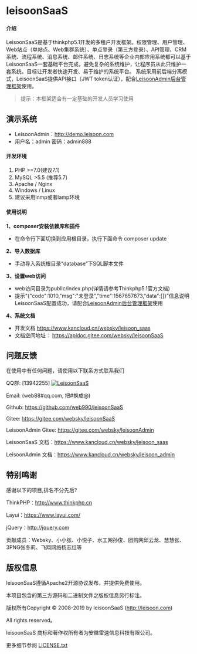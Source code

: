 # leisoonSaaS

#### 介绍
LeisoonSaaS是基于thinkphp5.1开发的多租户开发框架。权限管理、用户管理、Web站点（单站点、Web集群系统）、单点登录（第三方登录）、API管理、CRM系统、流程系统、消息系统、邮件系统、日志系统等企业内部应用系统都可以基于LeisoonSaaS一套基础平台完成，避免复杂的系统维护，让程序员从此只维护一套系统。目标让开发者快速开发、易于维护的系统平台。
    系统采用前后端分离模式，LeisoonSaaS提供API接口（JWT token认证），配合[LeisoonAdmin后台管理框架](https://gitee.com/websky/leisoonAdmin)使用。
    
> 提示：本框架适合有一定基础的开发人员学习使用

## 演示系统
- LeisoonAdmin：<a target="_blank" href="http://demo.leisoon.com">http://demo.leisoon.com</a>
- 用户名：admin 密码：admin888

#### 开发环境
1. PHP >=7.0(建议7.1)
2. MySQL >5.5 (推荐5.7)
3. Apache / Nginx
4. Windows / Linux
5. 建议采用lnmp或者lamp环境

#### 使用说明

**1、composer安装依赖库和插件**
- 在命令行下面切换到应用根目录，执行下面命令 composer update

**2、导入数据库**

- 手动导入系统根目录“database”下SQL脚本文件

**3、设置web访问**

- web访问目录为public/index.php(详情请参考Thinkphp5.1官方文档)
- 提示“{"code":1010,"msg":"未登录","time":1567657873,"data":[]}”信息说明LeisoonSaaS配置成功，请配合<a href="https://gitee.com/websky/leisoonAdmin">LeisoonAdmin后台管理框架</a>使用

**4、系统文档**  
 - 开发文档 https://www.kancloud.cn/websky/leisoon_saas 
 - 文档空间地址： https://apidoc.gitee.com/websky/leisoonSaaS



## **问题反馈**

在使用中有任何问题，请使用以下联系方式联系我们

QQ群: [13942255]
<a target="_blank" href="//shang.qq.com/wpa/qunwpa?idkey=8bfa7fce0390385f5092ed071efc475ca91618beb969c4e76b58665dcbfc7ea1"><img border="0" src="//pub.idqqimg.com/wpa/images/group.png" alt="LeisoonSaaS" title="LeisoonSaaS"></a>

Email: (web88#qq.com, 把#换成@)

Github: https://github.com/web990/leisoonSaaS

Gitee: https://gitee.com/websky/leisoonSaaS

LeisoonAdmin Gitee: https://gitee.com/websky/leisoonAdmin

LeisoonSaaS 文档：https://www.kancloud.cn/websky/leisoon_saas

LeisoonAdmin 文档：https://www.kancloud.cn/websky/leisoon_admin

## **特别鸣谢**

感谢以下的项目,排名不分先后?

ThinkPHP：http://www.thinkphp.cn

Layui：https://www.layui.com/

jQuery：http://jquery.com

贡献成员：Websky、小小张、小悦子、水工网孙俊、团购网邱云龙、慧慧张、3PNG张冬莉、飞翔网络杨志红等



## 版权信息

leisoonSaaS遵循Apache2开源协议发布，并提供免费使用。

本项目包含的第三方源码和二进制文件之版权信息另行标注。

版权所有Copyright © 2008-2019 by leisoonSaaS (http://leisoon.com)

All rights reserved。

leisoonSaaS 商标和著作权所有者为安徽雷速信息科技有限公司。

更多细节参阅 [LICENSE.txt](LICENSE.txt)